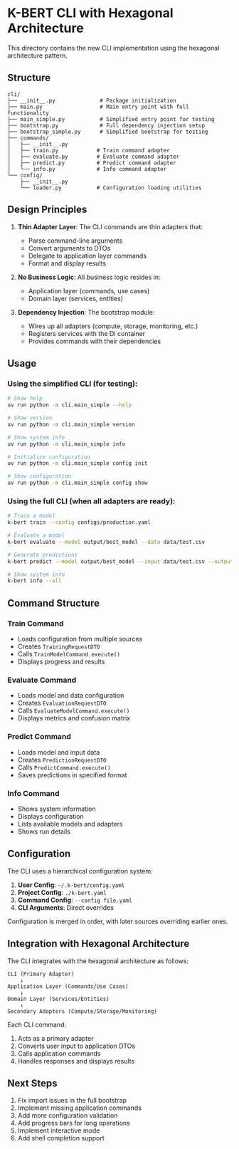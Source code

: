 # K-BERT CLI with Hexagonal Architecture

This directory contains the new CLI implementation using the hexagonal architecture pattern.

## Structure

```
cli/
├── __init__.py              # Package initialization
├── main.py                  # Main entry point with full functionality
├── main_simple.py           # Simplified entry point for testing
├── bootstrap.py             # Full dependency injection setup
├── bootstrap_simple.py      # Simplified bootstrap for testing
├── commands/
│   ├── __init__.py
│   ├── train.py            # Train command adapter
│   ├── evaluate.py         # Evaluate command adapter
│   ├── predict.py          # Predict command adapter
│   └── info.py             # Info command adapter
└── config/
    ├── __init__.py
    └── loader.py           # Configuration loading utilities
```

## Design Principles

1. **Thin Adapter Layer**: The CLI commands are thin adapters that:
   - Parse command-line arguments
   - Convert arguments to DTOs
   - Delegate to application layer commands
   - Format and display results

2. **No Business Logic**: All business logic resides in:
   - Application layer (commands, use cases)
   - Domain layer (services, entities)

3. **Dependency Injection**: The bootstrap module:
   - Wires up all adapters (compute, storage, monitoring, etc.)
   - Registers services with the DI container
   - Provides commands with their dependencies

## Usage

### Using the simplified CLI (for testing):

```bash
# Show help
uv run python -m cli.main_simple --help

# Show version
uv run python -m cli.main_simple version

# Show system info
uv run python -m cli.main_simple info

# Initialize configuration
uv run python -m cli.main_simple config init

# Show configuration
uv run python -m cli.main_simple config show
```

### Using the full CLI (when all adapters are ready):

```bash
# Train a model
k-bert train --config configs/production.yaml

# Evaluate a model
k-bert evaluate --model output/best_model --data data/test.csv

# Generate predictions
k-bert predict --model output/best_model --input data/test.csv --output predictions.csv

# Show system info
k-bert info --all
```

## Command Structure

### Train Command
- Loads configuration from multiple sources
- Creates `TrainingRequestDTO`
- Calls `TrainModelCommand.execute()`
- Displays progress and results

### Evaluate Command
- Loads model and data configuration
- Creates `EvaluationRequestDTO`
- Calls `EvaluateModelCommand.execute()`
- Displays metrics and confusion matrix

### Predict Command
- Loads model and input data
- Creates `PredictionRequestDTO`
- Calls `PredictCommand.execute()`
- Saves predictions in specified format

### Info Command
- Shows system information
- Displays configuration
- Lists available models and adapters
- Shows run details

## Configuration

The CLI uses a hierarchical configuration system:

1. **User Config**: `~/.k-bert/config.yaml`
2. **Project Config**: `./k-bert.yaml`
3. **Command Config**: `--config file.yaml`
4. **CLI Arguments**: Direct overrides

Configuration is merged in order, with later sources overriding earlier ones.

## Integration with Hexagonal Architecture

The CLI integrates with the hexagonal architecture as follows:

```
CLI (Primary Adapter)
    ↓
Application Layer (Commands/Use Cases)
    ↓
Domain Layer (Services/Entities)
    ↓
Secondary Adapters (Compute/Storage/Monitoring)
```

Each CLI command:
1. Acts as a primary adapter
2. Converts user input to application DTOs
3. Calls application commands
4. Handles responses and displays results

## Next Steps

1. Fix import issues in the full bootstrap
2. Implement missing application commands
3. Add more configuration validation
4. Add progress bars for long operations
5. Implement interactive mode
6. Add shell completion support